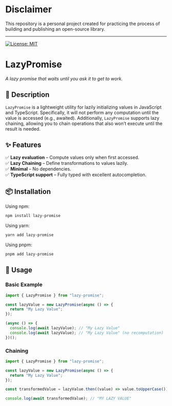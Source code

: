 # Disclaimer

This repository is a personal project created for practicing the process of building and publishing an open-source library.

---

[![License: MIT](https://img.shields.io/badge/license-MIT-blue.svg)](https://opensource.org/licenses/MIT)

# **LazyPromise**

_A lazy promise that waits until you ask it to get to work._

## **📌 Description**

`LazyPromise` is a lightweight utility for lazily initializing values in JavaScript and TypeScript. Specifically, it will not perform any computation until the value is accessed (e.g., awaited). Additionally, `LazyPromise` supports lazy chaining, allowing you to chain operations that also won’t execute until the result is needed.

## **✨ Features**

✅ **Lazy evaluation** – Compute values only when first accessed.  
✅ **Lazy Chaining** – Define transformations to values lazily.  
✅ **Minimal** – No dependencies.  
✅ **TypeScript support** – Fully typed with excellent autocompletion.

## **📦 Installation**

Using npm:

```sh
npm install lazy-promise
```

Using yarn:

```sh
yarn add lazy-promise
```

Using pnpm:

```sh
pnpm add lazy-promise
```

## **🚀 Usage**

### **Basic Example**

```ts
import { LazyPromise } from "lazy-promise";

const lazyValue = new LazyPromise(async () => {
  return "My Lazy Value";
});

(async () => {
  console.log(await lazyValue); // "My Lazy Value"
  console.log(await lazyValue); // "My Lazy Value" (no recomputation)
})();
```

### **Chaining**

```ts
import { LazyPromise } from "lazy-promise";

const lazyValue = new LazyPromise(async () => {
  return "My Lazy Value";
});

const transformedValue = lazyValue.then((value) => value.toUpperCase());

console.log(await transformedValue); // "MY LAZY VALUE"
```
